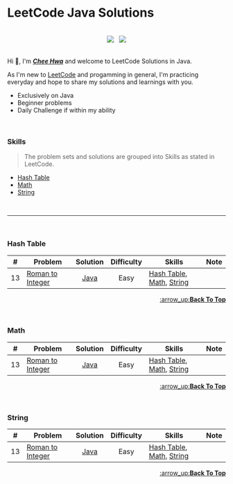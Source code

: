 
# LeetCode Java Solutions

</br>

<div align="center"><img src="https://img.shields.io/badge/language-java-blue">&nbsp;&nbsp;
<img src="https://img.shields.io/badge/update-daily-green"></div>

</br>

Hi :wave:, I'm [***Chee Hwa***](https://github.com/cheehwatang) and welcome to LeetCode Solutions in Java.

As I'm new to [LeetCode](https://leetcode.com/cheehwatang/) and progamming in general, I'm practicing everyday and hope to share my solutions and learnings with you.  

- Exclusively on Java
- Beginner problems
- Daily Challenge if within my ability

</br>



### Skills
> The problem sets and solutions are grouped into Skills as stated in LeetCode.

- [Hash Table](https://github.com/cheehwatang/leetcode-java#hash-table)
- [Math](https://github.com/cheehwatang/leetcode-java#math)
- [String](https://github.com/cheehwatang/leetcode-java#string)

</br>

---

</br>


### Hash Table

| # |Problem|Solution|Difficulty|Skills|Note|
|:-:|-------|:------:|:--------:|------|----|
|13|[Roman to Integer](https://leetcode.com/problems/roman-to-integer/)|[Java](https://leetcode.com/submissions/detail/790233909/)|Easy|[Hash Table](https://github.com/cheehwatang/leetcode-java#hash-table), [Math](https://github.com/cheehwatang/leetcode-java#math), [String](https://github.com/cheehwatang/leetcode-java#string)| |

<p align="right"><a href="https://github.com/cheehwatang/leetcode-java#skills"> :arrow_up:<b>Back To Top</b></a></p>

</br>

### Math

| # |Problem|Solution|Difficulty|Skills|Note|
|:-:|-------|:------:|:--------:|------|----|
|13|[Roman to Integer](https://leetcode.com/problems/roman-to-integer/)|[Java](https://leetcode.com/submissions/detail/790233909/)|Easy|[Hash Table](https://github.com/cheehwatang/leetcode-java#hash-table), [Math](https://github.com/cheehwatang/leetcode-java#math), [String](https://github.com/cheehwatang/leetcode-java#string)| |

<p align="right"><a href="https://github.com/cheehwatang/leetcode-java#skills"> :arrow_up:<b>Back To Top</b></a></p>
  
</br>

### String

| # |Problem|Solution|Difficulty|Skills|Note|
|:-:|-------|:------:|:--------:|------|----|
|13|[Roman to Integer](https://leetcode.com/problems/roman-to-integer/)|[Java](https://leetcode.com/submissions/detail/790233909/)|Easy|[Hash Table](https://github.com/cheehwatang/leetcode-java#hash-table), [Math](https://github.com/cheehwatang/leetcode-java#math), [String](https://github.com/cheehwatang/leetcode-java#string)| |

<p align="right"><a href="https://github.com/cheehwatang/leetcode-java#skills"> :arrow_up:<b>Back To Top</b></a></p>

</br>